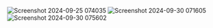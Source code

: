 ![Screenshot 2024-09-25 074035](https://github.com/user-attachments/assets/8e2e901e-40df-49df-a78a-cfe6b7430f28)
![Screenshot 2024-09-30 071605](https://github.com/user-attachments/assets/4f986775-a427-4518-9e32-a3e2af2056c6)
![Screenshot 2024-09-30 075602](https://github.com/user-attachments/assets/9c8337eb-726d-4a55-a39e-b36c90e55254)


